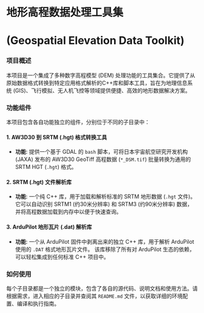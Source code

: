 # 地形高程数据处理工具集 

# (Geospatial Elevation Data Toolkit)

### 项目概述

本项目是一个集成了多种数字高程模型 (DEM) 处理功能的工具集合。它提供了从原始数据格式转换到特定应用格式解析的C++库和脚本工具，旨在为地理信息系统 (GIS)、飞行模拟、无人机飞控等领域提供便捷、高效的地形数据解决方案。

### 功能组件

本项目包含各自功能独立的组件，分别位于不同的子目录中：

#### 1. AW3D30 到 SRTM (.hgt) 格式转换工具

* **功能**: 提供一个基于 GDAL 的 `bash` 脚本，可将日本宇宙航空研究开发机构 (JAXA) 发布的 AW3D30 GeoTiff 高程数据 (`*_DSM.tif`) 批量转换为通用的 SRTM HGT (`.hgt`) 格式。

#### 2. SRTM (.hgt) 文件解析库

* **功能**: 一个纯 C++ 库，用于加载和解析标准的 SRTM 地形数据 (`.hgt` 文件)。 它可以自动识别 SRTM1 (约30米分辨率) 和 SRTM3 (约90米分辨率) 数据，并将高程数据加载到内存中以便于快速查询。

#### 3. ArduPilot 地形瓦片 (.dat) 解析库

* **功能**: 一个从 ArduPilot 固件中剥离出来的独立 C++ 库，用于解析 ArduPilot 使用的 `.DAT` 格式地形瓦片文件。 该库移除了所有对 ArduPilot 生态的依赖，可以轻松集成到任何标准 C++ 项目中。

### 如何使用

每个子目录都是一个独立的模块，包含了各自的源代码、说明文档和使用方法。请根据需求，进入相应的子目录并查阅其 `README.md` 文件，以获取详细的环境配置、编译和执行指南。